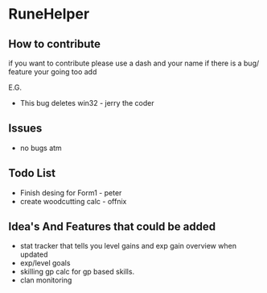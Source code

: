 # RuneHelper

## How to contribute
if you want to contribute please use a dash and your name if there is a bug/ feature your going too add

E.G.
- This bug deletes win32 - jerry the coder

## Issues
- no bugs atm
 
 
## Todo List
 - Finish desing for Form1 - peter
 - create woodcutting calc - offnix
 

## Idea's And Features that could be added
- stat tracker that tells you level gains and exp gain overview when updated
- exp/level goals
- skilling gp calc for gp based skills.
- clan monitoring
